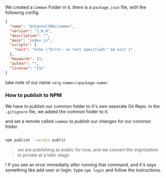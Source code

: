 We created a `Common` Folder in it, there is a `package.json` file, with the following config.

```json
{
  "name": "@channel360/common",
  "version": "1.0.0",
  "description": "",
  "main": "index.js",
  "scripts": {
    "test": "echo \"Error: no test specified\" && exit 1"
  },
  "keywords": [],
  "author": "",
  "license": "ISC"
}

```

take note of our name `<org-name>/<package-name>`

### How to publish to NPM

We have to publish our common folder to it's own seperate Git Repo. 
in the `.gitignore` file, we added the common folder to it. 

and set a remote called `common` to publish our changes for our common folder. 

```bash

npm publish --access public

```
> we are publishing as public for now, and we convert the orginization to private at a later stage

! If you see an error immediatly after running that command, and it's says something like add user or login. 
type `npm login` and follow the instructions.